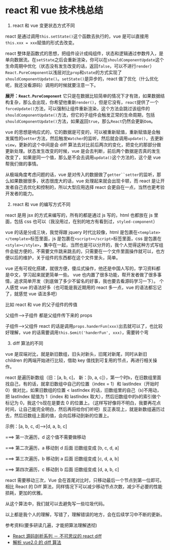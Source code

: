 # react 和 vue 技术栈总结

1. react 和 vue 变更状态方式不同

react 是通过调用`this.setState()`这个函数去执行的，vue 是可以直接用`this.xxx = xxx`赋值的形式去改变。

react 整体是函数式的思想，把组件设计成纯组件，状态和逻辑通过参数传入，是单向数据流。在`setState`之后会重新渲染，你可以在`shouldComponentUpdate`这个生命周期中优化（状态没有发生改变的话，返回`false`，可以不进行`render`）`React.PureComponent`以浅层对比`prop`和`state`的方式实现了`shouldComponentUpdate()`。`setState()`是异步的，react 做了优化（什么优化呢，我还没看源码）调用的时候就要注意一下。

**展开：`React.PureComponent`**
它只是在数据比较简单的情况下才有效，如果数据结构复杂，那么会出现，你希望他重新`render()`，但是它没有，`react`提供了一个`forceUpdate()`方法，可以强制让组件重新渲染，这个方法会跳过该组件的`shouldComponentUpdate()`方法，但它的子组件会触发正常的生命周期，包括`shouldComponentUpdate()`方法，如果返回`true`，那么`React`仍然会更新`Dom`。

vue 的思想是响应式的，它的数据是可变的，可以被重新赋值，重新赋值是会触发属性的`setter`方法，然后触发`Watcher`的监听，然后就会调用`update()`，去更新`view`，更新的这个中间是会 diff 算法去对比前后两次的变化，把变化的那部分做更新处理。状态发生改变的时候，vue 是会去判断，前后两个数据是否真的发生改变了，如果是同一个值，那么是不会去调用`updata()`这个方法的，这个是 vue 帮我们做的事情。

从极端角度考虑问题的话，vue 是对传入的数据做了` getter``setter `的监听，那么如果数据很多，状态很庞大的话，vue 处理起来就会出现卡顿，而 react 是让开发者自己去优化和控制的，所以大型应用选择 react 会更自在一点，当然也更考验开发者的能力。

2. react 和 vue 的编写方式不同

react 是用 jsx 的方式来编写的，所有的都是通过 js 写的，html 也都放在 js 里面，包括 css 也可以（我没用过，在别的地方有看到过，`styled-component`）

vue 的话是分成三块，我觉得跟 jquery 时代比较像，html 是包裹在`<template></template>`标签里面，js 是包裹在`<script></script>`标签里面，css 是包裹在`<style></style>`，集中在一起，当然也是可以分开的，我个人觉得这种方式写组件会挺方便的，不需要文件跳来跳去的，只需要在一个文件里面操作就可以，也方便以后的维护，关于组件的东西都在这个文件里头，简单。

vue 还有可视化搭建，就很方便，傻瓜式操作，他还是中国人写的，学习资料都是中文，学习起来就更简单一些。
vue 也内置了很多功能，帮开发者做了很多事情，追求简单开发（到底做了多少不留名的好事，我也要去看源码学习一下）。
个人感觉 vue 的语法好多（也可能是我近期用的 react 多一点，vue 的语法都忘记了，就感觉 vue 语法多吧）

比如 react 和 vue 的父子组件的传值

父组件-->子组件 都是父组件传下来的 props

子组件-->父组件 react 的话是调用`props.handerFun(xxx)`出去就可以了，也比较好理解，vue 的话需要调用`this.$emit('handerFun', xxx)`，需要转个弯

3. diff 算法的不同

vue 是双端对比，就是新旧数组，旧头对新头，旧尾对新尾，同时从新旧 children 的两端开始进行比较，借助 key 值找到可复用的节点，再进行相关操作。

react 是遍历新数组（旧：[a, b, c]， 新：[b, a, c]），第一个时`b`，在旧数组里面找自己，有的话，就拿旧数组中自己的位置（index = 1）和 lastIndex（开始时 0）做对比，如果旧数组的位置 < lastIndex 的话，旧数组里的自己（`b`)不用动，把 lastIndex 赋值为 1（index 和 lastIndex 取大），然后旧数组中的`b`的索引做个标记为 0，我这个`b`现在是要去 0 的位置上。（这样写好像将不明白，我要再花点时间，让自己能完全明白，然后再将给你们听吧）反正表现上，就是新数组遍历过去，然后旧数组上面的值，会向后移动到新的位置上。

示例：[a, b, c, d]-->[d, a, b, c]

===> 第一次遍历，d 这个值不需要做移动

===> 第二次遍历，a 移动到 d 后面 旧数组变成 [b, c, d, a]

===> 第三次遍历，b 移动到 a 后面 旧数组变成 [c, d, a, b]

===> 第四次遍历，c 移动到 b 后面 旧数组变成 [d, a, b, c]

react 需要移动三次，Vue 会在首尾对比时，只移动最后一个节点到第一位即可。相比 React 的 Diff 算法，同样情况下可以减少移动节点次数，减少不必要的性能损耗，更加的优雅。

从这个算法中，我们就可以去避免写一些垃圾代码。

以上都是我个人的理解，写错了，理解错误的地方，会在后续学习中不断的更新。

参考资料(要多研读几遍，才能把算法理解透彻)

- [React 源码剖析系列 － 不可思议的 react diff](https://zhuanlan.zhihu.com/p/20346379)
- [解析 vue2.0 的 diff 算法](https://segmentfault.com/a/1190000008782928)
